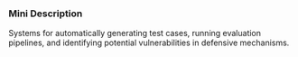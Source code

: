 ### Mini Description

Systems for automatically generating test cases, running evaluation pipelines, and identifying potential vulnerabilities in defensive mechanisms.
